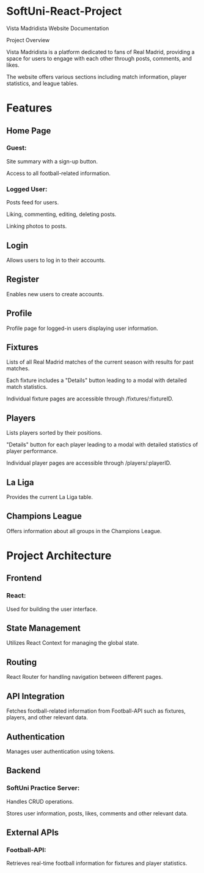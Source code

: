# SoftUni-React-Project
Vista Madridista Website Documentation

Project Overview

Vista Madridista is a platform dedicated to fans of Real Madrid, providing a space for users to engage with each other through posts, comments, and likes.

The website offers various sections including match information, player statistics, and league tables.

# Features

 ## Home Page
   
   ### Guest:
   
   Site summary with a sign-up button.
   
   Access to all football-related information.

   ### Logged User:

  Posts feed for users.
  
  Liking, commenting, editing, deleting posts.

  Linking photos to posts.
  
 ## Login
 
   Allows users to log in to their accounts.

 ## Register
 
   Enables new users to create accounts.

 ## Profile
 
   Profile page for logged-in users displaying user information.

 ## Fixtures
 
   Lists of all Real Madrid matches of the current season with results for past matches.
   
   Each fixture includes a "Details" button leading to a modal with detailed match statistics.
   
   Individual fixture pages are accessible through /fixtures/:fixtureID.

 ## Players
 
   Lists players sorted by their positions.
   
   "Details" button for each player leading to a modal with detailed statistics of player performance.
   
   Individual player pages are accessible through /players/:playerID.

 ## La Liga
 
   Provides the current La Liga table.

 ## Champions League
 
   Offers information about all groups in the Champions League.

# Project Architecture

## Frontend

### React: 

Used for building the user interface.

## State Management

Utilizes React Context for managing the global state.

## Routing

React Router for handling navigation between different pages.

## API Integration

Fetches football-related information from Football-API such as fixtures, players, and other relevant data.

## Authentication

Manages user authentication using tokens.

## Backend

### SoftUni Practice Server:

Handles CRUD operations.

Stores user information, posts, likes, comments and other relevant data.

## External APIs

### Football-API:

Retrieves real-time football information for fixtures and player statistics.

